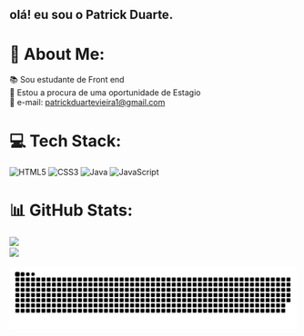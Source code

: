 ## olá! eu sou o Patrick Duarte.

# 💫 About Me:
📚 Sou estudante de Front end<br>👯 Estou a procura de uma oportunidade de Estagio<br>💬 e-mail: patrickduartevieira1@gmail.com


# 💻 Tech Stack:
![HTML5](https://img.shields.io/badge/html5-%23E34F26.svg?style=flat&logo=html5&logoColor=white) ![CSS3](https://img.shields.io/badge/css3-%231572B6.svg?style=flat&logo=css3&logoColor=white) ![Java](https://img.shields.io/badge/java-%23ED8B00.svg?style=flat&logo=openjdk&logoColor=white) ![JavaScript](https://img.shields.io/badge/javascript-%23323330.svg?style=flat&logo=javascript&logoColor=%23F7DF1E)
# 📊 GitHub Stats:
![](https://github-readme-stats.vercel.app/api?username=Patrickduarte-Dev&theme=dark&hide_border=false&include_all_commits=false&count_private=false)<br/>
![](https://github-readme-streak-stats.herokuapp.com/?user=Patrickduarte-Dev&theme=dark&hide_border=false)<br/>

<picture>
  <source media="(prefers-color-scheme: dark)" srcset="https://raw.githubusercontent.com/platane/platane/output/github-contribution-grid-snake-dark.svg">
  <source media="(prefers-color-scheme: light)" srcset="https://raw.githubusercontent.com/platane/platane/output/github-contribution-grid-snake.svg">
  <img alt="github contribution grid snake animation" src="https://raw.githubusercontent.com/platane/platane/output/github-contribution-grid-snake.svg">
</picture>

